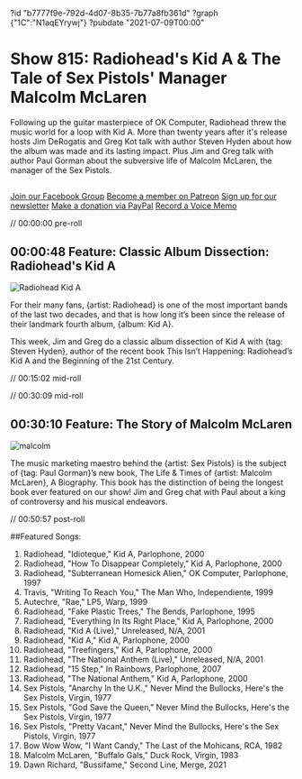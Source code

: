 ?id "b7777f9e-792d-4d07-8b35-7b77a8fb361d"
?graph {"1C":"N1aqEYrywj"}
?pubdate "2021-07-09T00:00"
# Show 815: Radiohead's Kid A & The Tale of Sex Pistols' Manager Malcolm McLaren

Following up the guitar masterpiece of OK Computer, Radiohead threw the music world for a loop with Kid A. More than twenty years after it's release hosts Jim DeRogatis and Greg Kot talk with author Steven Hyden about how the album was made and its lasting impact. Plus Jim and Greg talk with author Paul Gorman about the subversive life of Malcolm McLaren, the manager of the Sex Pistols. 


##
[Join our Facebook Group](https://bit.ly/3sivr9T)
[Become a member on Patreon](https://bit.ly/3slWZvc)
[Sign up for our newsletter](https://bit.ly/3eEvRnG)
[Make a donation via PayPal](https://bit.ly/3dmt9lU)
[Record a Voice Memo](https://bit.ly/2RyD5Ah)


// 00:00:00 pre-roll

## 00:00:48 Feature: Classic Album Dissection: Radiohead's Kid A

![Radiohead Kid A](https://static.soundopinions.org/assets/815/1C8.jpg)

For their many fans, {artist: Radiohead} is one of the most important bands of the last two decades, and that is how long it’s been since the release of their landmark fourth album, {album: Kid A}.

This week, Jim and Greg do a classic album dissection of Kid A with {tag: Steven Hyden}, author of the recent book This Isn’t Happening: Radiohead’s Kid A and the Beginning of the 21st Century.


// 00:15:02 mid-roll

// 00:30:09 mid-roll

## 00:30:10 Feature: The Story of Malcolm McLaren
![malcolm](https://static.soundopinions.org/images/2021/malcolm.jpeg)

The music marketing maestro behind the {artist: Sex Pistols} is the subject of {tag: Paul Gorman}’s new book, The Life & Times of {artist: Malcolm McLaren}, A Biography. This book has the distinction of being the longest book ever featured on our show! Jim and Greg chat with Paul about a king of controversy and his musical endeavors.


// 00:50:57 post-roll



##Featured Songs:

1. Radiohead, "Idioteque," Kid A, Parlophone, 2000
1. Radiohead, "How To Disappear Completely," Kid A, Parlophone, 2000
1. Radiohead, "Subterranean Homesick Alien," OK Computer, Parlophone, 1997
1. Travis, "Writing To Reach You," The Man Who, Independiente, 1999
1. Autechre, "Rae," LP5, Warp, 1999
1. Radiohead, "Fake Plastic Trees," The Bends, Parlophone, 1995
1. Radiohead, "Everything In Its Right Place," Kid A, Parlophone, 2000
1. Radiohead, "Kid A (Live)," Unreleased, N/A, 2001
1. Radiohead, "Kid A," Kid A, Parlophone, 2000
1. Radiohead, "Treefingers," Kid A, Parlophone, 2000
1. Radiohead, "The National Anthem (Live)," Unreleased, N/A, 2001
1. Radiohead, "15 Step," In Rainbows, Parlophone, 2007
1. Radiohead, "The National Anthem," Kid A, Parlophone, 2000
1. Sex Pistols, "Anarchy In the U.K.," Never Mind the Bullocks, Here's the Sex Pistols, Virgin, 1977
1. Sex Pistols, "God Save the Queen," Never Mind the Bullocks, Here's the Sex Pistols, Virgin, 1977
1. Sex Pistols, "Pretty Vacant," Never Mind the Bullocks, Here's the Sex Pistols, Virgin, 1977
1. Bow Wow Wow, "I Want Candy," The Last of the Mohicans, RCA, 1982
1. Malcolm McLaren, "Buffalo Gals," Duck Rock, Virgin, 1983
1. Dawn Richard, "Bussifame," Second Line, Merge, 2021
